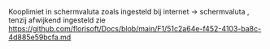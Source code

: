 Kooplimiet in schermvaluta zoals ingesteld bij internet -> schermvaluta , tenzij afwijkend ingesteld zie https://github.com/florisoft/Docs/blob/main/F1/51c2a64e-f452-4103-ba8c-4d885e59bcfa.md
